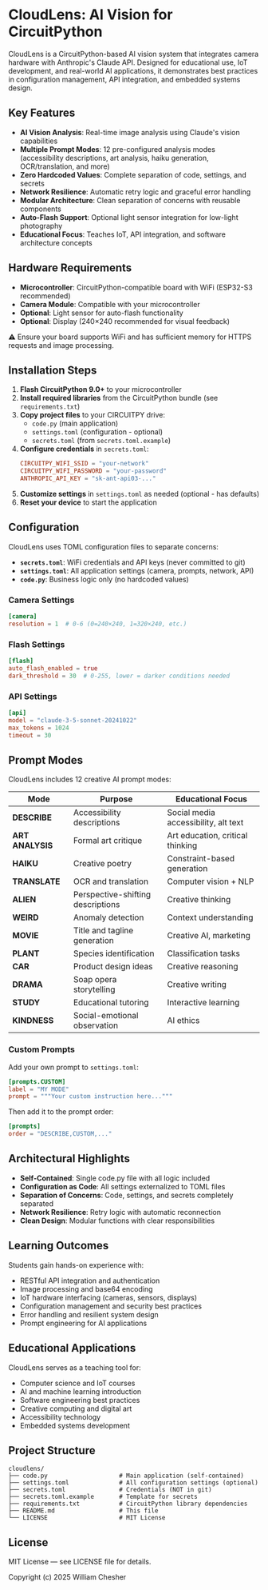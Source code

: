 # CloudLens: AI Vision for CircuitPython

CloudLens is a CircuitPython-based AI vision system that integrates camera hardware with Anthropic's Claude API. Designed for educational use, IoT development, and real-world AI applications, it demonstrates best practices in configuration management, API integration, and embedded systems design.

## Key Features

- **AI Vision Analysis**: Real-time image analysis using Claude's vision capabilities
- **Multiple Prompt Modes**: 12 pre-configured analysis modes (accessibility descriptions, art analysis, haiku generation, OCR/translation, and more)
- **Zero Hardcoded Values**: Complete separation of code, settings, and secrets
- **Network Resilience**: Automatic retry logic and graceful error handling
- **Modular Architecture**: Clean separation of concerns with reusable components
- **Auto-Flash Support**: Optional light sensor integration for low-light photography
- **Educational Focus**: Teaches IoT, API integration, and software architecture concepts

## Hardware Requirements

- **Microcontroller**: CircuitPython-compatible board with WiFi (ESP32-S3 recommended)
- **Camera Module**: Compatible with your microcontroller
- **Optional**: Light sensor for auto-flash functionality
- **Optional**: Display (240×240 recommended for visual feedback)

⚠️ Ensure your board supports WiFi and has sufficient memory for HTTPS requests and image processing.

## Installation Steps

1. **Flash CircuitPython 9.0+** to your microcontroller
2. **Install required libraries** from the CircuitPython bundle (see `requirements.txt`)
3. **Copy project files** to your CIRCUITPY drive:
   - `code.py` (main application)
   - `settings.toml` (configuration - optional)
   - `secrets.toml` (from `secrets.toml.example`)
4. **Configure credentials** in `secrets.toml`:
   ```toml
   CIRCUITPY_WIFI_SSID = "your-network"
   CIRCUITPY_WIFI_PASSWORD = "your-password"
   ANTHROPIC_API_KEY = "sk-ant-api03-..."
   ```
5. **Customize settings** in `settings.toml` as needed (optional - has defaults)
6. **Reset your device** to start the application

## Configuration

CloudLens uses TOML configuration files to separate concerns:

- **`secrets.toml`**: WiFi credentials and API keys (never committed to git)
- **`settings.toml`**: All application settings (camera, prompts, network, API)
- **`code.py`**: Business logic only (no hardcoded values)

### Camera Settings

```toml
[camera]
resolution = 1  # 0-6 (0=240×240, 1=320×240, etc.)
```

### Flash Settings

```toml
[flash]
auto_flash_enabled = true
dark_threshold = 30  # 0-255, lower = darker conditions needed
```

### API Settings

```toml
[api]
model = "claude-3-5-sonnet-20241022"
max_tokens = 1024
timeout = 30
```

## Prompt Modes

CloudLens includes 12 creative AI prompt modes:

| Mode | Purpose | Educational Focus |
|------|---------|-------------------|
| **DESCRIBE** | Accessibility descriptions | Social media accessibility, alt text |
| **ART ANALYSIS** | Formal art critique | Art education, critical thinking |
| **HAIKU** | Creative poetry | Constraint-based generation |
| **TRANSLATE** | OCR and translation | Computer vision + NLP |
| **ALIEN** | Perspective-shifting descriptions | Creative thinking |
| **WEIRD** | Anomaly detection | Context understanding |
| **MOVIE** | Title and tagline generation | Creative AI, marketing |
| **PLANT** | Species identification | Classification tasks |
| **CAR** | Product design ideas | Creative reasoning |
| **DRAMA** | Soap opera storytelling | Creative writing |
| **STUDY** | Educational tutoring | Interactive learning |
| **KINDNESS** | Social-emotional observation | AI ethics |

### Custom Prompts

Add your own prompt to `settings.toml`:

```toml
[prompts.CUSTOM]
label = "MY MODE"
prompt = """Your custom instruction here..."""
```

Then add it to the prompt order:
```toml
[prompts]
order = "DESCRIBE,CUSTOM,..."
```

## Architectural Highlights

- **Self-Contained**: Single code.py file with all logic included
- **Configuration as Code**: All settings externalized to TOML files
- **Separation of Concerns**: Code, settings, and secrets completely separated
- **Network Resilience**: Retry logic with automatic reconnection
- **Clean Design**: Modular functions with clear responsibilities

## Learning Outcomes

Students gain hands-on experience with:
- RESTful API integration and authentication
- Image processing and base64 encoding
- IoT hardware interfacing (cameras, sensors, displays)
- Configuration management and security best practices
- Error handling and resilient system design
- Prompt engineering for AI applications

## Educational Applications

CloudLens serves as a teaching tool for:
- Computer science and IoT courses
- AI and machine learning introduction
- Software engineering best practices
- Creative computing and digital art
- Accessibility technology
- Embedded systems development

## Project Structure

```
cloudlens/
├── code.py                    # Main application (self-contained)
├── settings.toml              # All configuration settings (optional)
├── secrets.toml               # Credentials (NOT in git)
├── secrets.toml.example       # Template for secrets
├── requirements.txt           # CircuitPython library dependencies
├── README.md                  # This file
└── LICENSE                    # MIT License
```

## License

MIT License — see LICENSE file for details.

Copyright (c) 2025 William Chesher
